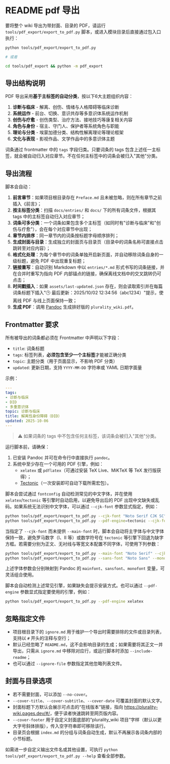 # README pdf 导出

要将整个 wiki 导出为带封面、目录的 PDF，请运行 `tools/pdf_export/export_to_pdf.py` 脚本，或进入模块目录后直接通过包入口执行：

```bash
python tools/pdf_export/export_to_pdf.py

# 或者

cd tools/pdf_export && python -m pdf_export
```

## 导出结构说明

PDF 导出采用**基于主标签的自动分类**，按以下6大主题组织内容：

1. **诊断与临床** - 解离、创伤、情绪与人格障碍等临床诊断
2. **系统运作** - 前台、切换、意识共存等多意识体系统运作机制
3. **创伤与疗愈** - 创伤类型、治疗方法、接地技巧等康复相关内容
4. **角色与身份** - 宿主、守门人、保护者等系统角色与职能
5. **理论与分类** - 埃蒙加德分类、结构性解离理论等理论框架
6. **文化与表现** - 影视作品、文学作品中的多意识体主题

词条通过 frontmatter 中的 `tags` 字段归类。只要词条的 tags 包含上述任一主标签，就会被自动归入对应章节。不在任何主标签中的词条会被归入"其他"分类。

## 导出流程

脚本会自动：

1. **前言章节**：如果项目根目录存在 `Preface.md` 且未被忽略，则在所有章节之前插入《前言》；
2. **按主标签分类**：扫描 `docs/entries/` 和 `docs/` 下的所有词条文件，根据其 tags 中的主标签自动归入对应章节；
3. **词条可多分类**：一个词条如果包含多个主标签（如同时有"诊断与临床"和"创伤与疗愈"），会在每个对应章节中出现；
4. **章节内排序**：同一章节内的词条按标题字母顺序排列；
5. **生成封面与目录**：生成独立的封面页与目录页（目录中的词条名称可直接点击跳转至对应内容）；
6. **格式化处理**：为每个章节中的词条单独开启新页面，并自动移除词条自身的一级标题，避免 PDF 中出现重复标题；
7. **链接重写**：自动识别 Markdown 中以 `entries/*.md` 形式书写的词条链接，并在合并时重写为指向 PDF 内部锚点的链接，确保离线文档中的交叉跳转仍可点击；
8. **时间戳插入**：如果 `assets/last-updated.json` 存在，则会读取索引并在每篇词条标题下插入"🕒 最后更新：2025/10/02 12:34:56（abc1234）"提示，使离线 PDF 与线上页面保持一致；
9. **生成 PDF**：调用 [Pandoc](https://pandoc.org/) 生成排好版的 `plurality_wiki.pdf`。

## Frontmatter 要求

所有被导出的词条都必须在 Frontmatter 中声明以下字段：

- `title`: 词条标题
- `tags`: 标签列表，**必须包含至少一个主标签**才能被正确分类
- `topic`: 主题分类（用于页面显示，不影响 PDF 分类）
- `updated`: 更新日期，支持 `YYYY-MM-DD` 字符串或 YAML 日期字面量

示例：

```yaml
---
tags:
- 诊断与临床
- DID
- 多重意识体
topic: 诊断与临床
title: 解离性身份障碍（DID）
updated: 2025-10-06
---
```

> ⚠️ 如果词条的 tags 中不包含任何主标签，该词条会被归入"其他"分类。

运行脚本前，请确保：

1. 已安装 Pandoc 并可在命令行中直接执行 `pandoc`。
2. 系统中至少存在一个可用的 PDF 引擎，例如：
   - `xelatex` 或 `pdflatex`（可通过安装 TeX Live、MiKTeX 等 TeX 发行版获得）；
   - [Tectonic](https://tectonic-typesetting.github.io/)（一次安装即可自动下载所需宏包）。

脚本会尝试通过 `fontconfig` 自动检测常见的中文字体，并在使用 `xelatex`/`tectonic` 等引擎时自动启用，以避免导出后的 PDF 出现中文缺失或乱码。如果系统无法识别中文字体，可以通过 `--cjk-font` 参数显式指定，例如：

```bash
python tools/pdf_export/export_to_pdf.py --cjk-font "Noto Serif CJK SC"
python tools/pdf_export/export_to_pdf.py --pdf-engine=tectonic --cjk-font="Microsoft YaHei" # Windows
```

当指定了 `--cjk-font` 而未提供 `--main-font` 时，脚本会自动将主字体与中文字体保持一致，避免罗马数字（Ⅰ、Ⅱ 等）或数学符号在 `tectonic` 等引擎下回退为缺字方框。若需要分别为正文、无衬线与等宽文本配置不同字体，可使用下列参数：

```bash
python tools/pdf_export/export_to_pdf.py --main-font "Noto Serif" --cjk-font "Noto Serif CJK SC"
python tools/pdf_export/export_to_pdf.py --sans-font "Noto Sans" --mono-font "JetBrains Mono"
```

上述字体参数会分别映射到 Pandoc 的 `mainfont`、`sansfont`、`monofont` 变量，可灵活组合使用。

脚本会自动检测上述常见引擎，如果缺失会提示安装方式。也可以通过 `--pdf-engine` 参数显式指定要使用的引擎，例如：

```bash
python tools/pdf_export/export_to_pdf.py --pdf-engine xelatex
```

## 忽略指定文件

- 项目根目录下的 `ignore.md` 用于维护一个导出时需要排除的文件或目录列表，支持以 `#` 开头的注释与空行；
- 默认已经忽略了 `README.md`，这不会影响目录的生成；如果需要将其正文一并导出，只需从 `ignore.md` 中移除对应行，或运行脚本时添加 `--include-readme`；
- 也可以通过 `--ignore-file` 参数指定其他忽略列表文件。

## 封面与目录选项

- 若不需要封面，可以添加 `--no-cover`。
- `--cover-title`、`--cover-subtitle`、`--cover-date` 可覆盖封面的默认文字。
- 封面标题下方默认会展示可点击的“在线版本”链接，指向 <https://plurality-wiki.pages.dev/#/>，便于读者快速跳转至网页版内容。
- `--cover-footer` 用于自定义封面底部的“plurality_wiki 项目”字样（默认以更大字号斜体排版），传入空字符串即可移除该行。
- 目录页会根据 `index.md` 的分组与词条自动生成，默认不再展示各词条内部的小节标题。

如需进一步自定义输出文件名或其他设置，可执行 `python tools/pdf_export/export_to_pdf.py --help` 查看全部参数。
